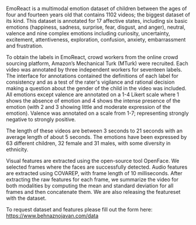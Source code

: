 EmoReact is a multimodal emotion dataset of children between the ages of four and fourteen years old that contains 1102 videos; the biggest dataset of its kind. This dataset is  annotated for 17 affective states, including six basic emotions (happiness, sadness, surprise, fear, disgust, and anger), neutral, valence and nine complex emotions including curiosity, uncertainty, excitement, attentiveness, exploration, confusion, anxiety, embarrassment and frustration.

To obtain the labels in EmoReact, crowd workers from the online crowd sourcing platform, Amazon’s Mechanical Turk (MTurk)  were recruited. Each video was annotated by three independent workers for seventeen labels. The interface for annotations contained the definitions of each label for consistency and as a test of the rater's vigilance and rational decision making a question about the gender of the child in the video was included. All emotions except valence are annotated on a 1-4 Likert scale where 1 shows the absence of emotion and 4 shows the intense presence of the emotion (with 2 and 3 showing little and moderate expression of the emotion). Valence was annotated on a scale from 1-7; representing strongly negative to strongly positive.

The length of these videos are between 3 seconds to 21 seconds with an average length of about 5 seconds. The emotions have been expressed by 63 different children, 32 female and 31 males, with some diversity in ethnicity. 


Visual features are extracted using the open-source tool OpenFace. We selected frames where the faces are successfully detected. Audio features are extracted using COVAREP, with frame length of 10 milliseconds. After extracting the raw features for each frame, we summarize the video for both modalities by computing the mean and standard deviation for all frames and then concatenate them. We are also releasing the featureset with the dataset. 

To request dataset and features please fill out the form here: https://www.behnaznojavan.com/data


